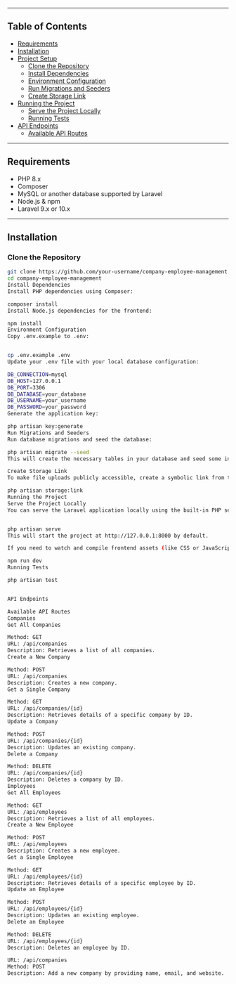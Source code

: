 
---

## Table of Contents

- [Requirements](#requirements)
- [Installation](#installation)
- [Project Setup](#project-setup)
  - [Clone the Repository](#clone-the-repository)
  - [Install Dependencies](#install-dependencies)
  - [Environment Configuration](#environment-configuration)
  - [Run Migrations and Seeders](#run-migrations-and-seeders)
  - [Create Storage Link](#create-storage-link)
- [Running the Project](#running-the-project)
  - [Serve the Project Locally](#serve-the-project-locally)
  - [Running Tests](#running-tests)
- [API Endpoints](#api-endpoints)
  - [Available API Routes](#available-api-routes)

---

## Requirements

- PHP 8.x
- Composer
- MySQL or another database supported by Laravel
- Node.js & npm
- Laravel 9.x or 10.x

---

## Installation


### Clone the Repository

```bash
git clone https://github.com/your-username/company-employee-management.git
cd company-employee-management
Install Dependencies
Install PHP dependencies using Composer:

composer install
Install Node.js dependencies for the frontend:

npm install
Environment Configuration
Copy .env.example to .env:


cp .env.example .env
Update your .env file with your local database configuration:

DB_CONNECTION=mysql
DB_HOST=127.0.0.1
DB_PORT=3306
DB_DATABASE=your_database
DB_USERNAME=your_username
DB_PASSWORD=your_password
Generate the application key:

php artisan key:generate
Run Migrations and Seeders
Run database migrations and seed the database:

php artisan migrate --seed
This will create the necessary tables in your database and seed some initial data.

Create Storage Link
To make file uploads publicly accessible, create a symbolic link from the public/storage directory to storage/app/public:

php artisan storage:link
Running the Project
Serve the Project Locally
You can serve the Laravel application locally using the built-in PHP server:


php artisan serve
This will start the project at http://127.0.0.1:8000 by default.

If you need to watch and compile frontend assets (like CSS or JavaScript), you can run:

npm run dev
Running Tests

php artisan test


API Endpoints

Available API Routes
Companies
Get All Companies

Method: GET
URL: /api/companies
Description: Retrieves a list of all companies.
Create a New Company

Method: POST
URL: /api/companies
Description: Creates a new company.
Get a Single Company

Method: GET
URL: /api/companies/{id}
Description: Retrieves details of a specific company by ID.
Update a Company

Method: POST
URL: /api/companies/{id}
Description: Updates an existing company.
Delete a Company

Method: DELETE
URL: /api/companies/{id}
Description: Deletes a company by ID.
Employees
Get All Employees

Method: GET
URL: /api/employees
Description: Retrieves a list of all employees.
Create a New Employee

Method: POST
URL: /api/employees
Description: Creates a new employee.
Get a Single Employee

Method: GET
URL: /api/employees/{id}
Description: Retrieves details of a specific employee by ID.
Update an Employee

Method: POST
URL: /api/employees/{id}
Description: Updates an existing employee.
Delete an Employee

Method: DELETE
URL: /api/employees/{id}
Description: Deletes an employee by ID.

URL: /api/companies
Method: POST
Description: Add a new company by providing name, email, and website.
